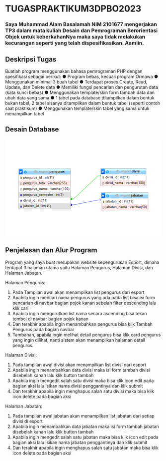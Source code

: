# TUGASPRAKTIKUM3DPBO2023
### Saya Muhammad Alam Basalamah NIM 2101677 mengerjakan TP3 dalam mata kuliah Desain dan Pemrograman Berorientasi Objek untuk keberkahanNya maka saya tidak melakukan kecurangan seperti yang telah dispesifikasikan. Aamiin.

## Deskripsi Tugas
Buatlah program menggunakan bahasa pemrograman PHP dengan spesifikasi sebagai berikut: ● Program bebas, kecuali program Ormawa ● Menggunakan minimal 3 buah tabel ● Terdapat proses Create, Read, Update, dan Delete data ● Memiliki fungsi pencarian dan pengurutan data (kata kunci bebas) ● Menggunakan template/skin form tambah data dan ubah data yang sama ● 1 tabel pada database ditampilkan dalam bentuk bukan tabel, 2 tabel sisanya ditampilkan dalam bentuk tabel (seperti contoh saat praktikum) ● Menggunakan template/skin tabel yang sama untuk menampilkan tabel

## Desain Database
![image.png](https://github.com/basalamahalam/TP3DPBO2023C2/blob/main/Design.PNG)

## Penjelasan dan Alur Program
Program yang saya buat merupakan website kepengurusan Esport, dimana terdapat 3 halaman utama yaitu Halaman Pengurus, Halaman Divisi, dan Halaman Jabatan.

Halaman Pengurus:
1. Pada Tampilan awal akan menampilkan list pengurus dari esport
2. Apabila ingin mencari nama pengurus yang ada pada list bisa isi form pencarian di navbar bagian pojok kanan sebelah filter descending lalu klik cari
3. Apabila ingin mengurutkan list nama secara ascending bisa tekan tombol di navbar bagian pojok kanan
4. Dan terakhir apabila ingin menambahkan pengurus bisa klik Tambah Pengurus pada bagian navbar
5. Tambahan, apabila ingin melihat detail pengurus bisa klik card pengurus yang ingin dilihat, nanti sistem akan menampilkan halaman detail pengurus.

Halaman Divisi:
1. Pada tampilan awal divisi akan menampilkan list divisi dari esport
2. Apabila ingin menambahkan data divisi maka isi form tambah divisi disebelah kanan lalu klik button tambah
3. Apabila ingin mengedit salah satu divisi maka bisa klik icon edit pada bagian aksi lalu isikan nama divisi penggantinya dan klik submit
4. Dan terakhir apabila ingin menghapus salah satu divisi maka bisa klik icon delete pada bagian aksi

Halaman Jabatan:
1. Pada tampilan awal jabatan akan menampilkan list jabatan dari setiap divisi di esport
2. Apabila ingin menambahkan data jabatan maka isi form tambah jabatan disebelah kanan lalu klik button tambah
3. Apabila ingin mengedit salah satu jabatan maka bisa klik icon edit pada bagian aksi lalu isikan nama jabatan penggantinya dan klik submit
4. Dan terakhir apabila ingin menghapus salah satu jabatan maka bisa klik icon delete pada bagian aksi
